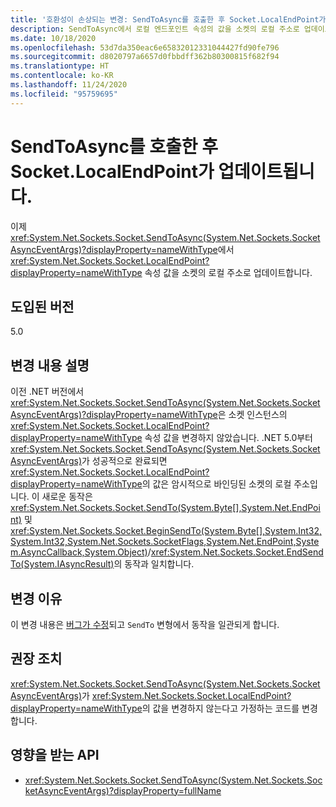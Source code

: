 ```yaml
---
title: '호환성이 손상되는 변경: SendToAsync를 호출한 후 Socket.LocalEndPoint가 업데이트됩니다.'
description: SendToAsync에서 로컬 엔드포인트 속성의 값을 소켓의 로컬 주소로 업데이트하는 .NET 5.0의 호환성이 손상되는 변경에 대해 알아봅니다.
ms.date: 10/18/2020
ms.openlocfilehash: 53d7da350eac6e65832012331044427fd90fe796
ms.sourcegitcommit: d8020797a6657d0fbbdff362b80300815f682f94
ms.translationtype: HT
ms.contentlocale: ko-KR
ms.lasthandoff: 11/24/2020
ms.locfileid: "95759695"
---
```

# <a name="socketlocalendpoint-is-updated-after-calling-sendtoasync"></a>SendToAsync를 호출한 후 Socket.LocalEndPoint가 업데이트됩니다.

이제 <xref:System.Net.Sockets.Socket.SendToAsync(System.Net.Sockets.SocketAsyncEventArgs)?displayProperty=nameWithType>에서 <xref:System.Net.Sockets.Socket.LocalEndPoint?displayProperty=nameWithType> 속성 값을 소켓의 로컬 주소로 업데이트합니다.

## <a name="version-introduced"></a>도입된 버전

5.0

## <a name="change-description"></a>변경 내용 설명

이전 .NET 버전에서 <xref:System.Net.Sockets.Socket.SendToAsync(System.Net.Sockets.SocketAsyncEventArgs)?displayProperty=nameWithType>은 소켓 인스턴스의 <xref:System.Net.Sockets.Socket.LocalEndPoint?displayProperty=nameWithType> 속성 값을 변경하지 않았습니다. .NET 5.0부터 <xref:System.Net.Sockets.Socket.SendToAsync(System.Net.Sockets.SocketAsyncEventArgs)>가 성공적으로 완료되면 <xref:System.Net.Sockets.Socket.LocalEndPoint?displayProperty=nameWithType>의 값은 암시적으로 바인딩된 소켓의 로컬 주소입니다. 이 새로운 동작은 <xref:System.Net.Sockets.Socket.SendTo(System.Byte[],System.Net.EndPoint)> 및 <xref:System.Net.Sockets.Socket.BeginSendTo(System.Byte[],System.Int32,System.Int32,System.Net.Sockets.SocketFlags,System.Net.EndPoint,System.AsyncCallback,System.Object)>/<xref:System.Net.Sockets.Socket.EndSendTo(System.IAsyncResult)>의 동작과 일치합니다.

## <a name="reason-for-change"></a>변경 이유

이 변경 내용은 [버그가 수정](https://github.com/dotnet/runtime/issues/915)되고 `SendTo` 변형에서 동작을 일관되게 합니다.

## <a name="recommended-action"></a>권장 조치

<xref:System.Net.Sockets.Socket.SendToAsync(System.Net.Sockets.SocketAsyncEventArgs)>가 <xref:System.Net.Sockets.Socket.LocalEndPoint?displayProperty=nameWithType>의 값을 변경하지 않는다고 가정하는 코드를 변경합니다.

## <a name="affected-apis"></a>영향을 받는 API

- <xref:System.Net.Sockets.Socket.SendToAsync(System.Net.Sockets.SocketAsyncEventArgs)?displayProperty=fullName>

<!--

### Affected APIs

- `M:System.Net.Sockets.Socket.SendToAsync(System.Net.Sockets.SocketAsyncEventArgs)`

### Category

Networking

-->

